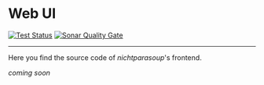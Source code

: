 # Web UI

[![Test Status](https://img.shields.io/github/workflow/status/k4cg/nichtparasoup/Test%20WebUi/3.0-dev)](https://github.com/k4cg/nichtparasoup/actions?query=workflow%3A%22Test+WebUi%22+branch%3A3.0-dev)
[![Sonar Quality Gate](https://img.shields.io/sonar/quality_gate/nichtparasoup:WebUi?server=https%3A%2F%2Fsonarcloud.io)](https://sonarcloud.io/dashboard?id=nichtparasoup%3AWebUi)

----

Here you find the source code of _nichtparasoup_'s frontend.

*coming soon*
